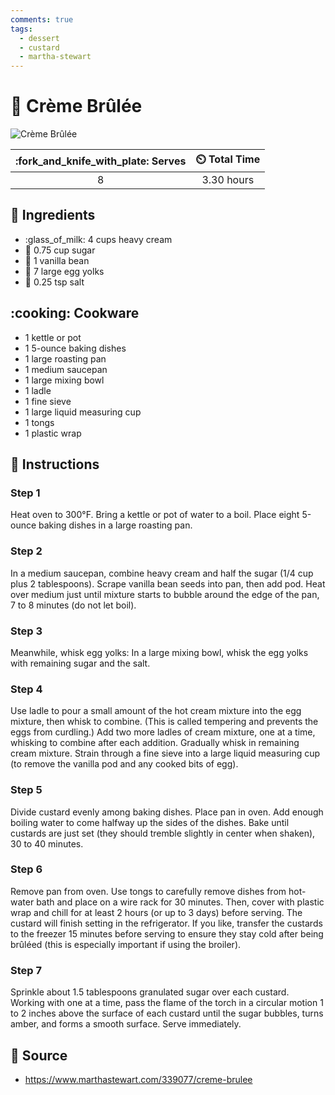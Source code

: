 ```yaml
---
comments: true
tags:
  - dessert
  - custard
  - martha-stewart
---
```

# :custard: Crème Brûlée

![Crème Brûlée](../assets/images/crème-brûlée.jpg)

| :fork_and_knife_with_plate: Serves | :timer_clock: Total Time |
|:----------------------------------:|:-----------------------: |
| 8 | 3.30 hours |

## :salt: Ingredients

- :glass_of_milk: 4 cups heavy cream
- :candy: 0.75 cup sugar
- :icecream: 1 vanilla bean
- :egg: 7 large egg yolks
- :salt: 0.25 tsp salt

## :cooking: Cookware

- 1 kettle or pot
- 1 5-ounce baking dishes
- 1 large roasting pan
- 1 medium saucepan
- 1 large mixing bowl
- 1 ladle
- 1 fine sieve
- 1 large liquid measuring cup
- 1 tongs
- 1 plastic wrap

## :pencil: Instructions

### Step 1

Heat oven to 300°F. Bring a kettle or pot of water to a boil. Place eight 5-ounce baking dishes in a large roasting
pan.

### Step 2

In a medium saucepan, combine heavy cream and half the sugar (1/4 cup plus 2 tablespoons). Scrape vanilla bean seeds
into pan, then add pod. Heat over medium just until mixture starts to bubble around the edge of the pan, 7 to 8 minutes
(do not let boil).

### Step 3

Meanwhile, whisk egg yolks: In a large mixing bowl, whisk the egg yolks with remaining sugar and the salt.

### Step 4

Use ladle to pour a small amount of the hot cream mixture into the egg mixture, then whisk to combine. (This is called
tempering and prevents the eggs from curdling.) Add two more ladles of cream mixture, one at a time, whisking to combine
after each addition. Gradually whisk in remaining cream mixture. Strain through a fine sieve into a large liquid
measuring cup (to remove the vanilla pod and any cooked bits of egg).

### Step 5

Divide custard evenly among baking dishes. Place pan in oven. Add enough boiling water to come halfway up the sides of
the dishes. Bake until custards are just set (they should tremble slightly in center when shaken), 30 to 40 minutes.

### Step 6

Remove pan from oven. Use tongs to carefully remove dishes from hot-water bath and place on a wire rack for 30 minutes.
Then, cover with plastic wrap and chill for at least 2 hours (or up to 3 days) before serving. The custard will finish
setting in the refrigerator. If you like, transfer the custards to the freezer 15 minutes before serving to ensure they
stay cold after being brûléed (this is especially important if using the broiler).

### Step 7

Sprinkle about 1.5 tablespoons granulated sugar over each custard. Working with one at a time, pass the flame of the
torch in a circular motion 1 to 2 inches above the surface of each custard until the sugar bubbles, turns amber, and
forms a smooth surface. Serve immediately.

## :link: Source

- <https://www.marthastewart.com/339077/creme-brulee>

